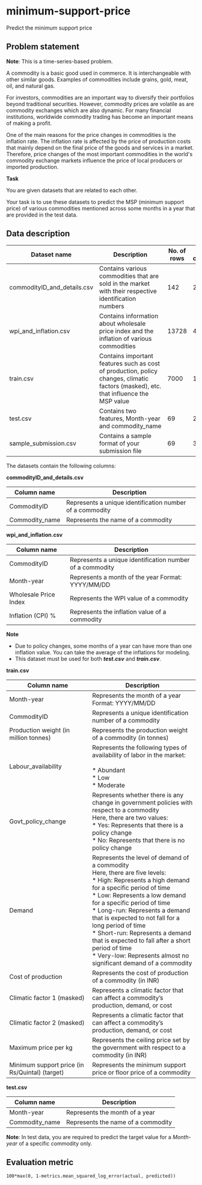 # minimum-support-price

Predict the minimum support price

Problem statement
-----------------

**Note**: This is a time-series-based problem.

A commodity is a basic good used in commerce. It is interchangeable with other similar goods. Examples of commodities include grains, gold, meat, oil, and natural gas.

For investors, commodities are an important way to diversify their portfolios beyond traditional securities. However, commodity prices are volatile as are commodity exchanges which are also dynamic. For many financial institutions, worldwide commodity trading has become an important means of making a profit.

One of the main reasons for the price changes in commodities is the inflation rate. The inflation rate is affected by the price of production costs that mainly depend on the final price of the goods and services in a market. Therefore, price changes of the most important commodities in the world's commodity exchange markets influence the price of local producers or imported production.

**Task**

You are given datasets that are related to each other.

Your task is to use these datasets to predict the MSP (minimum support price) of various commodities mentioned across some months in a year that are provided in the test data.

Data description
----------------
|Dataset name|Description|No. of rows|No. of columns|
|----|---|---|---|
|commodityID_and_details.csv|Contains various commodities that are sold in the market with their respective identification numbers|142|2|
|wpi_and_inflation.csv|Contains information about wholesale price index and the inflation of various commodities|13728|4|
|train.csv|Contains important features such as cost of production, policy changes, climatic factors (masked), etc. that influence the MSP value|7000|11|
|test.csv|Contains two features, Month-year and commodity_name|69|2|
|sample_submission.csv|Contains a sample format of your submission file|69|3|

The datasets contain the following columns:

**commodityID\_and\_details.csv**

|Column name|Description|
|--- |--- |
|CommodityID|Represents a unique identification number of a commodity|
|Commodity_name|Represents the name of a commodity|

**wpi\_and\_inflation.csv**

|Column name|Description|
|--- |--- |
|CommodityID|Represents a unique identification number of a commodity|
|Month-year|Represents a month of the year Format: YYYY/MM/DD|
|Wholesale Price Index|Represents the WPI value of a commodity|
|Inflation (CPI) %|Represents the inflation value of a commodity|

**Note**

*   Due to policy changes, some months of a year can have more than one inflation value. You can take the average of the inflations for modeling. 
*   This dataset must be used for both _**test.csv**_ and **_train.csv_**.

**train.csv** 

|Column name|Description|
|--- |--- |
|Month-year|Represents the month of a year Format: YYYY/MM/DD|
|CommodityID|Represents a unique identification number of a commodity|
|Production weight (in million tonnes)|Represents the production weight of a commodity (in tonnes)|
|Labour_availability|Represents the following types of availability of labor in the market: <br/><br/> * Abundant <br/> * Low <br/> * Moderate|
|Govt_policy_change|Represents whether there is any change in government policies with respect to a commodity <br/> Here, there are two values: <br/> * Yes: Represents that there is a policy change <br/> * No: Represents that there is no policy change|
|Demand|Represents the level of demand of a commodity <br/> Here, there are five levels: <br/> * High: Represents a high demand for a specific period of time <br/> * Low: Represents a low demand for a specific period of time <br> * Long-run: Represents a demand that is expected to not fall for a long period of time <br> * Short-run: Represents a demand that is expected to fall after a short period of time <br> * Very-low: Represents almost no significant demand of a commodity|
|Cost of production|Represents the cost of production of a commodity (in INR)|
|Climatic factor 1 (masked)|Represents a climatic factor that can affect a commodity’s production, demand, or cost|
|Climatic factor 2 (masked)|Represents a climatic factor that can affect a commodity’s production, demand, or cost|
|Maximum price per kg|Represents the ceiling price set by the government with respect to a commodity (in INR)|
|Minimum support price (in Rs/Quintal) (target)|Represents the minimum support price or floor price of a commodity|

**test.csv**

|Column name|Description|
|--- |--- |
|Month-year|Represents the month of a year|
|Commodity_name|Represents the name of a commodity|


**Note**: In test data, you are required to predict the target value for a _Month-year_ of a specific commodity only. 

Evaluation metric
-----------------

    100*max(0, 1-metrics.mean_squared_log_error(actual, predicted))
